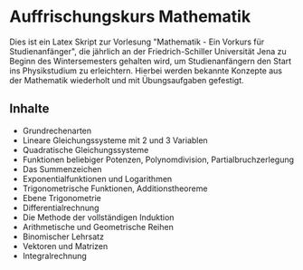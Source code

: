 # Auffrischungskurs Mathematik

Dies ist ein Latex Skript zur Vorlesung "Mathematik - Ein Vorkurs für Studienanfänger", die jährlich an der Friedrich-Schiller Universität Jena zu Beginn des Wintersemesters gehalten wird, um Studienanfängern den Start ins Physikstudium zu erleichtern. Hierbei werden bekannte Konzepte aus der Mathematik wiederholt und mit Übungsaufgaben gefestigt. 

## Inhalte

- Grundrechenarten
- Lineare Gleichungssysteme mit 2 und 3 Variablen
- Quadratische Gleichungssysteme
- Funktionen beliebiger Potenzen, Polynomdivision, Partialbruchzerlegung
- Das Summenzeichen 
- Exponentialfunktionen und Logarithmen 
- Trigonometrische Funktionen, Additionstheoreme 
- Ebene Trigonometrie
- Differentialrechnung 
- Die Methode der vollständigen Induktion 
- Arithmetische und Geometrische Reihen
- Binomischer Lehrsatz
- Vektoren und Matrizen 
- Integralrechnung
